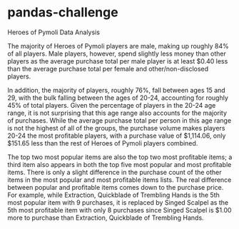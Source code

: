 # pandas-challenge
Heroes of Pymoli Data Analysis

The majority of Heroes of Pymoli players are male, making up roughly 84% of all players. Male players, however, spend slightly less money than other players as the average purchase total per male player is at least $0.40 less than the average purchase total per female and other/non-disclosed players. 

In addition, the majority of players, roughly 76%, fall between ages 15 and 29, with the bulk falling between the ages of 20-24, accounting for roughly 45% of total players. Given the percentage of players in the 20-24 age range, it is not surprising that this age range also accounts for the majority of purchases. While the average purchase total per person in this age range is not the highest of all of the groups, the purchase volume makes players 20-24 the most profitable players, with a purchase value of $1,114.06, only $151.65 less than the rest of Heroes of Pymoli players combined. 

The top two most popular items are also the top two most profitable items; a third item also appears in both the top five most popular and most profitable items. There is only a slight difference in the purchase count of the other items in the most popular and most profitable items lists. The real difference between popular and profitable items comes down to the purchase price. For example, while Extraction, Quickblade of Trembling Hands is the 5th most popular item with 9 purchases, it is replaced by Singed Scalpel as the 5th most profitable item with only 8 purchases since Singed Scalpel is $1.00 more to purchase than Extraction, Quickblade of Trembling Hands. 
